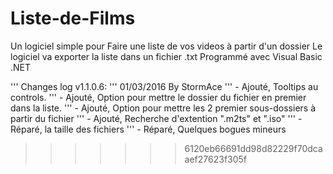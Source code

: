 # Liste-de-Films
Un logiciel simple pour Faire une liste de vos videos à partir d'un dossier
Le logiciel va exporter la liste dans un fichier .txt
Programmé avec Visual Basic .NET

''' Changes log v1.1.0.6:
''' 01/03/2016 By StormAce
''' - Ajouté, Tooltips au controls.
''' - Ajouté, Option pour mettre le dossier du fichier en premier dans la liste.
''' - Ajouté, Option pour mettre les 2 premier sous-dossiers à partir du fichier
''' - Ajouté, Recherche d'extention ".m2ts" et ".iso" 
''' - Réparé, la taille des fichiers
''' - Réparé, Quelques bogues mineurs

>>>>>>> 6120eb66691dd98d82229f70dcaaef27623f305f
